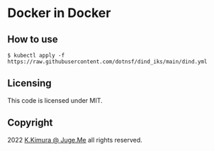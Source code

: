 # Docker in Docker


## How to use

`$ kubectl apply -f https://raw.githubusercontent.com/dotnsf/dind_iks/main/dind.yml`


## Licensing

This code is licensed under MIT.


## Copyright

2022  [K.Kimura @ Juge.Me](https://github.com/dotnsf) all rights reserved.
